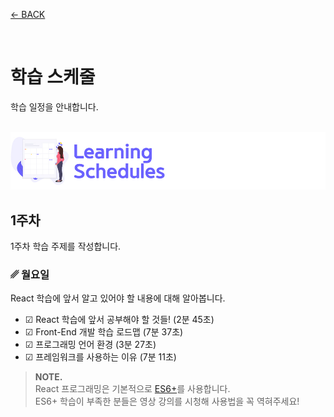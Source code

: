 [← BACK](../README.md)

<br />

# 학습 스케줄

학습 일정을 안내합니다.

<br />

<img src="../../assets/cover--calendar.png" alt />

## 1주차

1주차 학습 주제를 작성합니다.

### ␥ 월요일

React 학습에 앞서 알고 있어야 할 내용에 대해 알아봅니다.

- ☑︎ React 학습에 앞서 공부해야 할 것들! (2분 45초)
- ☑︎ Front-End 개발 학습 로드맵 (7분 37초)
- ☑︎ 프로그래밍 언어 환경 (3분 27초)
- ☑︎ 프레임워크를 사용하는 이유 (7분 11초)

> **NOTE.**<br/>
> React 프로그래밍은 기본적으로 [ES6+](https://이듬.run/next-javascript/)를 사용합니다.<br />
> ES6+ 학습이 부족한 분들은 영상 강의를 시청해 사용법을 꼭 역혀주세요!